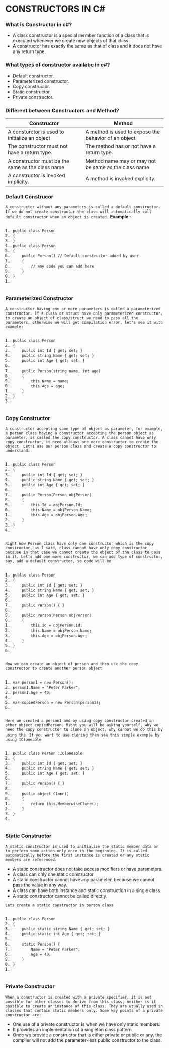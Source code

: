# CONSTRUCTORS IN C#

### What is Constructor in c#?
- A class constructor is a special member function of a class that is executed whenever we create new objects of that class. 
- A constructor has exactly the same as that of class and it does not have any return type.

### What types of constructor availabe in c#?
- Default constructor.
- Parameterized constructor.
- Copy constructor.
- Static constructor.
- Private constructor.

### Different between Constructors and Method?
 | Constructor |Method|
 | ----------- | ---------- |
 | A consturctor is used to initialize an object | A method is used to expose the behavior of an object |
 | The constructor must not have a return type. | The method has or not have a return type. |
 | A constructor must be the same as the class name | Method name may or may not be same as the class name |
 | A constructor is invoked implicity. | A method is invoked explicity. |

### Default Construcor
`A constructor without any parameters is called a default constructor. If we do not create constructor the class will automatically call default constructor when an object is created.`
**Example :**
<pre class="prettyprint linenums:1"><ol class="linenums"><li class="L0"><code class="default prettyprint"><span class="kwd">public</span><span class="pln"> </span><span class="kwd">class</span><span class="pln"> </span><span class="typ">Person</span><span class="pln"></span><br></code></li><li class="L1"><code class="default prettyprint"><span class="pln"></span><span class="pun">{</span><span class="pln"></span><br></code></li><li class="L2"><code class="default prettyprint"><span class="pln"></span><span class="pun">}</span><span class="pln"> </span><br></code></li><li class="L3"><code class="default prettyprint"><span class="pln"></span><span class="kwd">public</span><span class="pln"> </span><span class="kwd">class</span><span class="pln"> </span><span class="typ">Person</span><span class="pln"></span><br></code></li><li class="L4"><code class="default prettyprint"><span class="pln"></span><span class="pun">{</span><span class="pln"></span><br></code></li><li class="L5"><code class="default prettyprint"><span class="pln">&nbsp; &nbsp; </span><span class="kwd">public</span><span class="pln"> </span><span class="typ">Person</span><span class="pun">()</span><span class="pln"> </span><span class="com">// Default constructor added by user</span><span class="pln"></span><br></code></li><li class="L6"><code class="default prettyprint"><span class="pln">&nbsp; &nbsp; </span><span class="pun">{</span><span class="pln"></span><br></code></li><li class="L7"><code class="default prettyprint"><span class="pln">&nbsp; &nbsp; &nbsp; &nbsp; </span><span class="com">// any code you can add here</span><span class="pln"></span><br></code></li><li class="L8"><code class="default prettyprint"><span class="pln">&nbsp; &nbsp; </span><span class="pun">}</span><span class="pln"></span><br></code></li><li class="L9"><code class="default prettyprint"><span class="pln"></span><span class="pun">}</span><span class="pln"> </span><br></code></li><li class="L0"><code class="default prettyprint"><span class="pln"></span></code></li></ol></pre>

### Parameterized Constructor

`A constructor having one or more parameters is called a parameterized constructor. If a class or struct have only parameterized constructor, to create an object of class/struct we need to pass all the parameters, otherwise we will get compilation error, let's see it with example:`

<pre class="prettyprint linenums:1"><ol class="linenums"><li class="L0"><code class="default prettyprint"><span class="kwd">public</span><span class="pln"> </span><span class="kwd">class</span><span class="pln"> </span><span class="typ">Person</span><span class="pln"></span><br></code></li><li class="L1"><code class="default prettyprint"><span class="pln"></span><span class="pun">{</span><span class="pln"></span><br></code></li><li class="L2"><code class="default prettyprint"><span class="pln">&nbsp; &nbsp; </span><span class="kwd">public</span><span class="pln"> </span><span class="kwd">int</span><span class="pln"> </span><span class="typ">Id</span><span class="pln"> </span><span class="pun">{</span><span class="pln"> </span><span class="kwd">get</span><span class="pun">;</span><span class="pln"> </span><span class="kwd">set</span><span class="pun">;</span><span class="pln"> </span><span class="pun">}</span><span class="pln"></span><br></code></li><li class="L3"><code class="default prettyprint"><span class="pln">&nbsp; &nbsp; </span><span class="kwd">public</span><span class="pln"> </span><span class="kwd">string</span><span class="pln"> </span><span class="typ">Name</span><span class="pln"> </span><span class="pun">{</span><span class="pln"> </span><span class="kwd">get</span><span class="pun">;</span><span class="pln"> </span><span class="kwd">set</span><span class="pun">;</span><span class="pln"> </span><span class="pun">}</span><span class="pln"></span><br></code></li><li class="L4"><code class="default prettyprint"><span class="pln">&nbsp; &nbsp; </span><span class="kwd">public</span><span class="pln"> </span><span class="kwd">int</span><span class="pln"> </span><span class="typ">Age</span><span class="pln"> </span><span class="pun">{</span><span class="pln"> </span><span class="kwd">get</span><span class="pun">;</span><span class="pln"> </span><span class="kwd">set</span><span class="pun">;</span><span class="pln"> </span><span class="pun">}</span><span class="pln"></span><br></code></li><li class="L5"><code class="default prettyprint"><span class="pln"></span><br></code></li><li class="L6"><code class="default prettyprint"><span class="pln">&nbsp; &nbsp; </span><span class="kwd">public</span><span class="pln"> </span><span class="typ">Person</span><span class="pun">(</span><span class="kwd">string</span><span class="pln"> name</span><span class="pun">,</span><span class="pln"> </span><span class="kwd">int</span><span class="pln"> age</span><span class="pun">)</span><span class="pln"></span><br></code></li><li class="L7"><code class="default prettyprint"><span class="pln">&nbsp; &nbsp; </span><span class="pun">{</span><span class="pln"></span><br></code></li><li class="L8"><code class="default prettyprint"><span class="pln">&nbsp; &nbsp; &nbsp; &nbsp; </span><span class="kwd">this</span><span class="pun">.</span><span class="typ">Name</span><span class="pln"> </span><span class="pun">=</span><span class="pln"> name</span><span class="pun">;</span><span class="pln"></span><br></code></li><li class="L9"><code class="default prettyprint"><span class="pln">&nbsp; &nbsp; &nbsp; &nbsp; </span><span class="kwd">this</span><span class="pun">.</span><span class="typ">Age</span><span class="pln"> </span><span class="pun">=</span><span class="pln"> age</span><span class="pun">;</span><span class="pln"></span><br></code></li><li class="L0"><code class="default prettyprint"><span class="pln">&nbsp; &nbsp; </span><span class="pun">}</span><span class="pln"></span><br></code></li><li class="L1"><code class="default prettyprint"><span class="pln"></span><span class="pun">}</span><span class="pln"> &nbsp; </span><br></code></li><li class="L2"><code class="default prettyprint"><span class="pln"></span></code></li></ol></pre>

### Copy Constructor

`A constructor accepting same type of object as parameter, for example, a person class having a constructor accepting the person object as parameter, is called the copy constructor. A class cannot have only copy constructor, it need atleast one more constructor to create the object. Let's use our person class and create a copy constructor to understand:`
<pre class="prettyprint linenums:1"><ol class="linenums"><li class="L0"><code class="default prettyprint"><span class="kwd">public</span><span class="pln"> </span><span class="kwd">class</span><span class="pln"> </span><span class="typ">Person</span><span class="pln"></span><br></code></li><li class="L1"><code class="default prettyprint"><span class="pln"></span><span class="pun">{</span><span class="pln"></span><br></code></li><li class="L2"><code class="default prettyprint"><span class="pln">&nbsp; &nbsp; </span><span class="kwd">public</span><span class="pln"> </span><span class="kwd">int</span><span class="pln"> </span><span class="typ">Id</span><span class="pln"> </span><span class="pun">{</span><span class="pln"> </span><span class="kwd">get</span><span class="pun">;</span><span class="pln"> </span><span class="kwd">set</span><span class="pun">;</span><span class="pln"> </span><span class="pun">}</span><span class="pln"></span><br></code></li><li class="L3"><code class="default prettyprint"><span class="pln">&nbsp; &nbsp; </span><span class="kwd">public</span><span class="pln"> </span><span class="kwd">string</span><span class="pln"> </span><span class="typ">Name</span><span class="pln"> </span><span class="pun">{</span><span class="pln"> </span><span class="kwd">get</span><span class="pun">;</span><span class="pln"> </span><span class="kwd">set</span><span class="pun">;</span><span class="pln"> </span><span class="pun">}</span><span class="pln"></span><br></code></li><li class="L4"><code class="default prettyprint"><span class="pln">&nbsp; &nbsp; </span><span class="kwd">public</span><span class="pln"> </span><span class="kwd">int</span><span class="pln"> </span><span class="typ">Age</span><span class="pln"> </span><span class="pun">{</span><span class="pln"> </span><span class="kwd">get</span><span class="pun">;</span><span class="pln"> </span><span class="kwd">set</span><span class="pun">;</span><span class="pln"> </span><span class="pun">}</span><span class="pln"> &nbsp; &nbsp; &nbsp; &nbsp;</span><br></code></li><li class="L5"><code class="default prettyprint"><span class="pln"></span><br></code></li><li class="L6"><code class="default prettyprint"><span class="pln">&nbsp; &nbsp; </span><span class="kwd">public</span><span class="pln"> </span><span class="typ">Person</span><span class="pun">(</span><span class="typ">Person</span><span class="pln"> objPerson</span><span class="pun">)</span><span class="pln"></span><br></code></li><li class="L7"><code class="default prettyprint"><span class="pln">&nbsp; &nbsp; </span><span class="pun">{</span><span class="pln"></span><br></code></li><li class="L8"><code class="default prettyprint"><span class="pln">&nbsp; &nbsp; &nbsp; &nbsp; </span><span class="kwd">this</span><span class="pun">.</span><span class="typ">Id</span><span class="pln"> </span><span class="pun">=</span><span class="pln"> objPerson</span><span class="pun">.</span><span class="typ">Id</span><span class="pun">;</span><span class="pln"></span><br></code></li><li class="L9"><code class="default prettyprint"><span class="pln">&nbsp; &nbsp; &nbsp; &nbsp; </span><span class="kwd">this</span><span class="pun">.</span><span class="typ">Name</span><span class="pln"> </span><span class="pun">=</span><span class="pln"> objPerson</span><span class="pun">.</span><span class="typ">Name</span><span class="pun">;</span><span class="pln"></span><br></code></li><li class="L0"><code class="default prettyprint"><span class="pln">&nbsp; &nbsp; &nbsp; &nbsp; </span><span class="kwd">this</span><span class="pun">.</span><span class="typ">Age</span><span class="pln"> </span><span class="pun">=</span><span class="pln"> objPerson</span><span class="pun">.</span><span class="typ">Age</span><span class="pun">;</span><span class="pln"></span><br></code></li><li class="L1"><code class="default prettyprint"><span class="pln">&nbsp; &nbsp; </span><span class="pun">}</span><span class="pln"></span><br></code></li><li class="L2"><code class="default prettyprint"><span class="pln"></span><span class="pun">}</span><span class="pln"></span><br></code></li><li class="L3"><code class="default prettyprint"><span class="pln"></span></code></li></ol></pre>

`Right now Person class have only one constructor which is the copy constructor, as I said, class cannot have only copy constructor because in that case we cannot create the object of the class to pass in it. Let's add one more constructor, we can add type of constructor, say, add a default constructor, so code will be `

<pre class="prettyprint linenums:1"><ol class="linenums"><li class="L0"><code class="default prettyprint"><span class="kwd">public</span><span class="pln"> </span><span class="kwd">class</span><span class="pln"> </span><span class="typ">Person</span><span class="pln"></span><br></code></li><li class="L1"><code class="default prettyprint"><span class="pln"></span><span class="pun">{</span><span class="pln"></span><br></code></li><li class="L2"><code class="default prettyprint"><span class="pln">&nbsp; &nbsp; </span><span class="kwd">public</span><span class="pln"> </span><span class="kwd">int</span><span class="pln"> </span><span class="typ">Id</span><span class="pln"> </span><span class="pun">{</span><span class="pln"> </span><span class="kwd">get</span><span class="pun">;</span><span class="pln"> </span><span class="kwd">set</span><span class="pun">;</span><span class="pln"> </span><span class="pun">}</span><span class="pln"></span><br></code></li><li class="L3"><code class="default prettyprint"><span class="pln">&nbsp; &nbsp; </span><span class="kwd">public</span><span class="pln"> </span><span class="kwd">string</span><span class="pln"> </span><span class="typ">Name</span><span class="pln"> </span><span class="pun">{</span><span class="pln"> </span><span class="kwd">get</span><span class="pun">;</span><span class="pln"> </span><span class="kwd">set</span><span class="pun">;</span><span class="pln"> </span><span class="pun">}</span><span class="pln"></span><br></code></li><li class="L4"><code class="default prettyprint"><span class="pln">&nbsp; &nbsp; </span><span class="kwd">public</span><span class="pln"> </span><span class="kwd">int</span><span class="pln"> </span><span class="typ">Age</span><span class="pln"> </span><span class="pun">{</span><span class="pln"> </span><span class="kwd">get</span><span class="pun">;</span><span class="pln"> </span><span class="kwd">set</span><span class="pun">;</span><span class="pln"> </span><span class="pun">}</span><span class="pln"></span><br></code></li><li class="L5"><code class="default prettyprint"><span class="pln"></span><br></code></li><li class="L6"><code class="default prettyprint"><span class="pln">&nbsp; &nbsp; </span><span class="kwd">public</span><span class="pln"> </span><span class="typ">Person</span><span class="pun">()</span><span class="pln"> </span><span class="pun">{</span><span class="pln"> </span><span class="pun">}</span><span class="pln"></span><br></code></li><li class="L7"><code class="default prettyprint"><span class="pln"></span><br></code></li><li class="L8"><code class="default prettyprint"><span class="pln">&nbsp; &nbsp; </span><span class="kwd">public</span><span class="pln"> </span><span class="typ">Person</span><span class="pun">(</span><span class="typ">Person</span><span class="pln"> objPerson</span><span class="pun">)</span><span class="pln"></span><br></code></li><li class="L9"><code class="default prettyprint"><span class="pln">&nbsp; &nbsp; </span><span class="pun">{</span><span class="pln"></span><br></code></li><li class="L0"><code class="default prettyprint"><span class="pln">&nbsp; &nbsp; &nbsp; &nbsp; </span><span class="kwd">this</span><span class="pun">.</span><span class="typ">Id</span><span class="pln"> </span><span class="pun">=</span><span class="pln"> objPerson</span><span class="pun">.</span><span class="typ">Id</span><span class="pun">;</span><span class="pln"></span><br></code></li><li class="L1"><code class="default prettyprint"><span class="pln">&nbsp; &nbsp; &nbsp; &nbsp; </span><span class="kwd">this</span><span class="pun">.</span><span class="typ">Name</span><span class="pln"> </span><span class="pun">=</span><span class="pln"> objPerson</span><span class="pun">.</span><span class="typ">Name</span><span class="pun">;</span><span class="pln"></span><br></code></li><li class="L2"><code class="default prettyprint"><span class="pln">&nbsp; &nbsp; &nbsp; &nbsp; </span><span class="kwd">this</span><span class="pun">.</span><span class="typ">Age</span><span class="pln"> </span><span class="pun">=</span><span class="pln"> objPerson</span><span class="pun">.</span><span class="typ">Age</span><span class="pun">;</span><span class="pln"></span><br></code></li><li class="L3"><code class="default prettyprint"><span class="pln">&nbsp; &nbsp; </span><span class="pun">}</span><span class="pln"></span><br></code></li><li class="L4"><code class="default prettyprint"><span class="pln"></span><span class="pun">}</span><span class="pln"></span><br></code></li><li class="L5"><code class="default prettyprint"><span class="pln"></span></code></li></ol></pre>

`Now we can create an object of person and then use the copy constructor to create another person object`

<pre class="prettyprint linenums:1"><ol class="linenums"><li class="L0"><code class="default prettyprint"><span class="kwd">var</span><span class="pln"> person1 </span><span class="pun">=</span><span class="pln"> </span><span class="kwd">new</span><span class="pln"> </span><span class="typ">Person</span><span class="pun">();</span><span class="pln"></span><br></code></li><li class="L1"><code class="default prettyprint"><span class="pln">person1</span><span class="pun">.</span><span class="typ">Name</span><span class="pln"> </span><span class="pun">=</span><span class="pln"> </span><span class="str">"Peter Parker"</span><span class="pun">;</span><span class="pln"></span><br></code></li><li class="L2"><code class="default prettyprint"><span class="pln">person1</span><span class="pun">.</span><span class="typ">Age</span><span class="pln"> </span><span class="pun">=</span><span class="pln"> </span><span class="lit">40</span><span class="pun">;</span><span class="pln"></span><br></code></li><li class="L3"><code class="default prettyprint"><span class="pln"></span><br></code></li><li class="L4"><code class="default prettyprint"><span class="pln"></span><span class="kwd">var</span><span class="pln"> copiedPerson </span><span class="pun">=</span><span class="pln"> </span><span class="kwd">new</span><span class="pln"> </span><span class="typ">Person</span><span class="pun">(</span><span class="pln">person1</span><span class="pun">);</span><span class="pln"></span><br></code></li><li class="L5"><code class="default prettyprint"><span class="pln"></span></code></li></ol></pre>

`Here we created a person1 and by using copy constructor created an other object copiedPerson. Might you will be asking yourself, why we need the copy constructor to clone an object, why cannot we do this by using the `
`If you want to use cloning then see this simple example by using ICloneable`
<pre class="prettyprint linenums:1"><ol class="linenums"><li class="L0"><code class="default prettyprint"><span class="kwd">public</span><span class="pln"> </span><span class="kwd">class</span><span class="pln"> </span><span class="typ">Person</span><span class="pln"> </span><span class="pun">:</span><span class="typ">ICloneable</span><span class="pln"></span><br></code></li><li class="L1"><code class="default prettyprint"><span class="pln"></span><span class="pun">{</span><span class="pln"></span><br></code></li><li class="L2"><code class="default prettyprint"><span class="pln">&nbsp; &nbsp; </span><span class="kwd">public</span><span class="pln"> </span><span class="kwd">int</span><span class="pln"> </span><span class="typ">Id</span><span class="pln"> </span><span class="pun">{</span><span class="pln"> </span><span class="kwd">get</span><span class="pun">;</span><span class="pln"> </span><span class="kwd">set</span><span class="pun">;</span><span class="pln"> </span><span class="pun">}</span><span class="pln"></span><br></code></li><li class="L3"><code class="default prettyprint"><span class="pln">&nbsp; &nbsp; </span><span class="kwd">public</span><span class="pln"> </span><span class="kwd">string</span><span class="pln"> </span><span class="typ">Name</span><span class="pln"> </span><span class="pun">{</span><span class="pln"> </span><span class="kwd">get</span><span class="pun">;</span><span class="pln"> </span><span class="kwd">set</span><span class="pun">;</span><span class="pln"> </span><span class="pun">}</span><span class="pln"></span><br></code></li><li class="L4"><code class="default prettyprint"><span class="pln">&nbsp; &nbsp; </span><span class="kwd">public</span><span class="pln"> </span><span class="kwd">int</span><span class="pln"> </span><span class="typ">Age</span><span class="pln"> </span><span class="pun">{</span><span class="pln"> </span><span class="kwd">get</span><span class="pun">;</span><span class="pln"> </span><span class="kwd">set</span><span class="pun">;</span><span class="pln"> </span><span class="pun">}</span><span class="pln"></span><br></code></li><li class="L5"><code class="default prettyprint"><span class="pln"></span><br></code></li><li class="L6"><code class="default prettyprint"><span class="pln">&nbsp; &nbsp; </span><span class="kwd">public</span><span class="pln"> </span><span class="typ">Person</span><span class="pun">()</span><span class="pln"> </span><span class="pun">{</span><span class="pln"> </span><span class="pun">}</span><span class="pln"></span><br></code></li><li class="L7"><code class="default prettyprint"><span class="pln"></span><br></code></li><li class="L8"><code class="default prettyprint"><span class="pln">&nbsp; &nbsp; </span><span class="kwd">public</span><span class="pln"> </span><span class="kwd">object</span><span class="pln"> </span><span class="typ">Clone</span><span class="pun">()</span><span class="pln"></span><br></code></li><li class="L9"><code class="default prettyprint"><span class="pln">&nbsp; &nbsp; </span><span class="pun">{</span><span class="pln"></span><br></code></li><li class="L0"><code class="default prettyprint"><span class="pln">&nbsp; &nbsp; &nbsp; &nbsp; </span><span class="kwd">return</span><span class="pln"> </span><span class="kwd">this</span><span class="pun">.</span><span class="typ">MemberwiseClone</span><span class="pun">();</span><span class="pln"></span><br></code></li><li class="L1"><code class="default prettyprint"><span class="pln">&nbsp; &nbsp; </span><span class="pun">}</span><span class="pln"></span><br></code></li><li class="L2"><code class="default prettyprint"><span class="pln"></span><span class="pun">}</span><span class="pln"></span><br></code></li><li class="L3"><code class="default prettyprint"><span class="pln"></span></code></li></ol></pre>


### Static Constructor

`A static constructor is used to initialize the static member data or to perform some action only once in the beginning. It is called automatically before the first instance is created or any static members are referenced.`

- A static constructor does not take access modifiers or have parameters.
- A class can only one static constructor
- A static constructor cannot have any parameter, because we cannot pass the value in any way.
- A class can have both instance and static construction in a single class
- A static constructor cannot be called directly.

`Lets create a static constructor in person class` 
<pre class="prettyprint linenums:1"><ol class="linenums"><li class="L0"><code class="default prettyprint"><span class="kwd">public</span><span class="pln"> </span><span class="kwd">class</span><span class="pln"> </span><span class="typ">Person</span><span class="pln"> </span><br></code></li><li class="L1"><code class="default prettyprint"><span class="pln"></span><span class="pun">{</span><span class="pln"> &nbsp; &nbsp; &nbsp; </span><br></code></li><li class="L2"><code class="default prettyprint"><span class="pln">&nbsp; &nbsp; </span><span class="kwd">public</span><span class="pln"> </span><span class="kwd">static</span><span class="pln"> </span><span class="kwd">string</span><span class="pln"> </span><span class="typ">Name</span><span class="pln"> </span><span class="pun">{</span><span class="pln"> </span><span class="kwd">get</span><span class="pun">;</span><span class="pln"> </span><span class="kwd">set</span><span class="pun">;</span><span class="pln"> </span><span class="pun">}</span><span class="pln"></span><br></code></li><li class="L3"><code class="default prettyprint"><span class="pln">&nbsp; &nbsp; </span><span class="kwd">public</span><span class="pln"> </span><span class="kwd">static</span><span class="pln"> </span><span class="kwd">int</span><span class="pln"> </span><span class="typ">Age</span><span class="pln"> </span><span class="pun">{</span><span class="pln"> </span><span class="kwd">get</span><span class="pun">;</span><span class="pln"> </span><span class="kwd">set</span><span class="pun">;</span><span class="pln"> </span><span class="pun">}</span><span class="pln"></span><br></code></li><li class="L4"><code class="default prettyprint"><span class="pln"></span><br></code></li><li class="L5"><code class="default prettyprint"><span class="pln">&nbsp; &nbsp; </span><span class="kwd">static</span><span class="pln"> </span><span class="typ">Person</span><span class="pun">()</span><span class="pln"> </span><span class="pun">{</span><span class="pln"></span><br></code></li><li class="L6"><code class="default prettyprint"><span class="pln">&nbsp; &nbsp; &nbsp; &nbsp; </span><span class="typ">Name</span><span class="pln"> </span><span class="pun">=</span><span class="pln"> </span><span class="str">"Peter Parker"</span><span class="pun">;</span><span class="pln"></span><br></code></li><li class="L7"><code class="default prettyprint"><span class="pln">&nbsp; &nbsp; &nbsp; &nbsp; </span><span class="typ">Age</span><span class="pln"> </span><span class="pun">=</span><span class="pln"> </span><span class="lit">40</span><span class="pun">;</span><span class="pln"></span><br></code></li><li class="L8"><code class="default prettyprint"><span class="pln">&nbsp; &nbsp; </span><span class="pun">}</span><span class="pln"></span><br></code></li><li class="L9"><code class="default prettyprint"><span class="pln"></span><span class="pun">}</span><span class="pln"> &nbsp; </span><br></code></li><li class="L0"><code class="default prettyprint"><span class="pln"></span></code></li></ol></pre>

### Private Constructor
`When a constructor is created with a private specifier, it is not possible for other classes to derive from this class, neither is it possible to create an instance of this class. They are usually used in classes that contain static members only. Some key points of a private constructor are:`
- One use of a private constructor is when we have only static members.
- It provides an implementation of a singleton class pattern
- Once we provide a constructor that is either private or public or any, the compiler will not add the parameter-less public constructor to the class.
